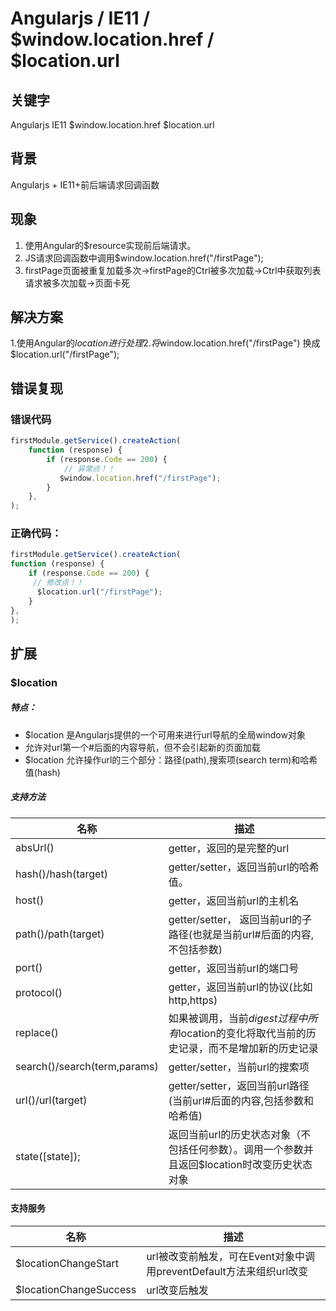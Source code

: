 # Angularjs / IE11 / $window.location.href / $location.url


## 关键字

Angularjs IE11 $window.location.href $location.url
    
## 背景

Angularjs + IE11+前后端请求回调函数
    
## 现象

1. 使用Angular的$resource实现前后端请求。
2. JS请求回调函数中调用$window.location.href("/firstPage");
3. firstPage页面被重复加载多次->firstPage的Ctrl被多次加载->Ctrl中获取列表请求被多次加载->页面卡死
    
## 解决方案
 
1.使用Angular的$location 进行处理
2.将$window.location.href("/firstPage") 换成 $location.url("/firstPage");
    
## 错误复现
    
### 错误代码
    
```javascript
firstModule.getService().createAction(
    function (response) {
        if (response.Code == 200) {
            // 异常点！！
           $window.location.href("/firstPage"); 
        }
    },
);
```    
### 正确代码：
```javascript
firstModule.getService().createAction(
function (response) {
    if (response.Code == 200) {
     // 修改点！！
      $location.url("/firstPage");
    } 
},
);
``` 

## 扩展

### $location
##### 特点：
- $location 是Angularjs提供的一个可用来进行url导航的全局window对象
- 允许对url第一个#后面的内容导航，但不会引起新的页面加载
- $location 允许操作url的三个部分：路径(path),搜索项(search term)和哈希值(hash)

##### 支持方法

| 名称 | 描述 |
| ------ | ------ |
| absUrl() |getter，返回的是完整的url |
|hash()/hash(target)|getter/setter，返回当前url的哈希值。|
| host()| getter，返回当前url的主机名|
| path()/path(target) | getter/setter， 返回当前url的子路径(也就是当前url#后面的内容,不包括参数) |
| port() | getter，返回当前url的端口号 |
| protocol() | getter，返回当前url的协议(比如http,https)|
|replace()|如果被调用，当前$digest过程中所有$location的变化将取代当前的历史记录，而不是增加新的历史记录|
| search()/search(term,params) |getter/setter，当前url的搜索项|
| url()/url(target) |getter/setter，返回当前url路径(当前url#后面的内容,包括参数和哈希值)|
|state([state]);|返回当前url的历史状态对象（不包括任何参数）。调用一个参数并且返回$location时改变历史状态对象|

#### 支持服务
| 名称 | 描述 |
| ------ | ------ |
| $locationChangeStart | url被改变前触发，可在Event对象中调用preventDefault方法来组织url改变 |
|$locationChangeSuccess|url改变后触发|

